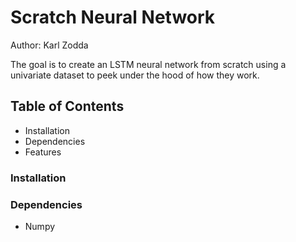 # Scratch Neural Network
Author: Karl Zodda

The goal is to create an LSTM neural network from scratch using a univariate dataset to peek under the hood of how they work.

## Table of Contents
- Installation
- Dependencies
- Features

### Installation


### Dependencies
- Numpy



